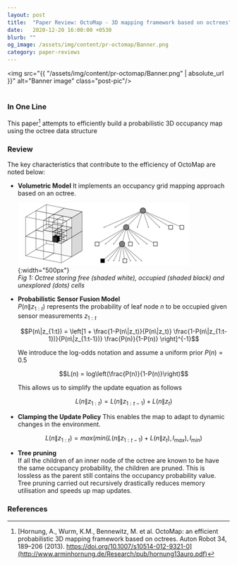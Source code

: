 ```yaml
---
layout: post
title:  "Paper Review: OctoMap - 3D mapping framework based on octrees"
date:   2020-12-20 16:00:00 +0530
blurb: ""
og_image: /assets/img/content/pr-octomap/Banner.png
category: paper-reviews
---
```


<img src="{{ "/assets/img/content/pr-octomap/Banner.png" | absolute_url }}" alt="Banner image" class="post-pic"/>
<br />
<br />

### In One Line
This paper[^1] attempts to efficiently build a probabilistic 3D occupancy map using the octree data structure


### Review
The key characteristics that contribute to the efficiency of OctoMap are noted below:

- **Volumetric Model**
  It implements an occupancy grid mapping approach based on an octree.  

  ![Octree](/assets/img/content/pr-octomap/octree.png){:width="500px"}  
  *Fig 1: Octree storing free (shaded white), occupied (shaded black) and unexplored (dots) cells*

- **Probabilistic Sensor Fusion Model**  
  $P(n\|z_{1:t})$ represents the probability of leaf node $n$ to be occupied given sensor measurements $z_{1:t}$  

  $$P(n\|z_{1:t}) = \left[1 + \frac{1-P(n\|z_t)}{P(n\|z_t)} \frac{1-P(n\|z_{1:t-1})}{P(n\|z_{1:t-1})} \frac{P(n)}{1-P(n)} \right]^{-1}$$    

  We introduce the log-odds notation and assume a uniform prior $P(n) = 0.5$  

  $$L(n) = log\left(\frac{P(n)}{1-P(n)}\right)$$  

  This allows us to simplify the update equation as follows  

  $$L(n\|z_{1:t}) = L(n\|z_{1:t-1}) + L(n\|z_{t})$$

- **Clamping the Update Policy** This enables the map to adapt to dynamic changes in the environment.

  $$L(n\|z_{1:t}) = max( min(L(n\|z_{1:t-1})+L(n\|z_t), l_{max}), l_{min})$$  

- **Tree pruning**  
  If all the children of an inner node of the octree are known to be have the same occupancy probability, the children are pruned. This is lossless as the parent still contains the occupancy probability value. Tree pruning carried out recursively drastically reduces memory utilisation and speeds up map updates.


### References

[^1]: [Hornung, A., Wurm, K.M., Bennewitz, M. et al. OctoMap: an efficient probabilistic 3D mapping framework based on octrees. Auton Robot 34, 189–206 (2013). https://doi.org/10.1007/s10514-012-9321-0](http://www.arminhornung.de/Research/pub/hornung13auro.pdf)
